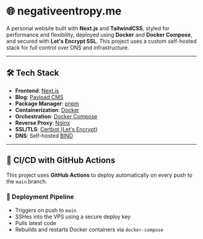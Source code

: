 # 🌐 negativeentropy.me

A personal website built with **Next.js** and **TailwindCSS**, styled for performance and flexibility, deployed using **Docker** and **Docker Compose**, and secured with **Let's Encrypt SSL**. This project uses a custom self-hosted stack for full control over DNS and infrastructure.

---

## 🛠 Tech Stack

- **Frontend**: [Next.js](https://nextjs.org/)
- **Blog**: [Payload CMS](https://payloadcms.com/)
- **Package Manager**: [pnpm](https://pnpm.io/)
- **Containerization**: [Docker](https://www.docker.com/)
- **Orchestration**: [Docker Compose](https://docs.docker.com/compose/)
- **Reverse Proxy**: [Nginx](https://nginx.org/)
- **SSL/TLS**: [Certbot (Let's Encrypt)](https://certbot.eff.org/)
- **DNS**: Self-hosted [BIND](https://www.isc.org/bind/)

---

## 🚀 CI/CD with GitHub Actions

This project uses **GitHub Actions** to deploy automatically on every push to the `main` branch.

### 🔧 Deployment Pipeline

- Triggers on push to `main`
- SSHes into the VPS using a secure deploy key
- Pulls latest code
- Rebuilds and restarts Docker containers via `docker-compose`
